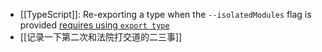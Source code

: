 - [[TypeScript]]: Re-exporting a type when the `--isolatedModules` flag is provided [requires using `export type`](https://www.typescriptlang.org/tsconfig#isolatedModules:~:text=Some%20examples%20of%20code%20which%20does%20not%20work%20when%20isolatedModules%20is%20enabled)
- [[记录一下第二次和法院打交道的二三事]]